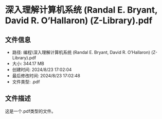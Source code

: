 ﻿# 深入理解计算机系统 (Randal E. Bryant, David R. O’Hallaron) (Z-Library).pdf

## 文件信息
- 路径: 编程\深入理解计算机系统 (Randal E. Bryant, David R. O’Hallaron) (Z-Library).pdf
- 大小: 344.17 MB
- 创建时间: 2024/8/23 17:02:04
- 最后修改时间: 2024/8/23 17:02:48
- 文件类型: .pdf

## 文件描述
这是一个.pdf类型的文件。

